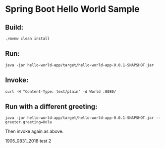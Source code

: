 # Spring Boot Hello World Sample

## Build:

```
./mvnw clean install
```

## Run:

```
java -jar hello-world-app/target/hello-world-app-0.0.1-SNAPSHOT.jar
```

## Invoke:

```
curl -H "Content-Type: text/plain" -d World :8080/
```

## Run with a different greeting:

```
java -jar hello-world-app/target/hello-world-app-0.0.1-SNAPSHOT.jar --greeter.greeting=Hola
```

Then invoke again as above.

1905_0831_2018
test 2